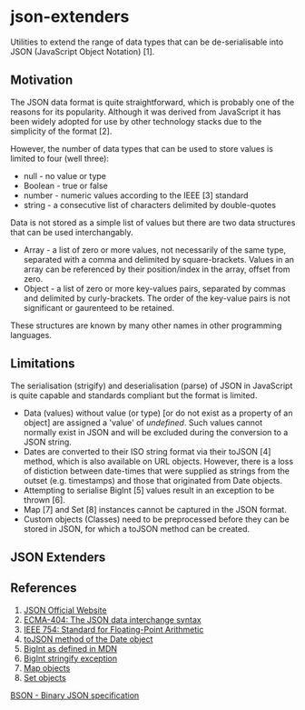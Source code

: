 # json-extenders
Utilities to extend the range of data types that can be de-serialisable into JSON (JavaScript Object Notation) [1].

## Motivation
The JSON data format is quite straightforward, which is probably one of the reasons for its popularity. Although it was derived from JavaScript it has been widely adopted for use by other technology stacks due to the simplicity of the format [2].

However, the number of data types that can be used to store values is limited to four (well three):
* null - no value or type
* Boolean - true or false
* number - numeric values according to the IEEE [3] standard
* string - a consecutive list of characters delimited by double-quotes

Data is not stored as a simple list of values but there are two data structures that can be used interchangably.
* Array - a list of zero or more values, not necessarily of the same type, separated with a comma and delimited by square-brackets. Values in an array can be referenced by their position/index in the array, offset from zero.
* Object - a list of zero or more key-values pairs, separated by commas and delimited by curly-brackets. The order of the key-value pairs is not significant or gaurenteed to be retained.

These structures are known by many other names in other programming languages.
## Limitations
The serialisation (strigify) and deserialisation (parse) of JSON in JavaScript is quite capable and standards compliant but the format is limited.
* Data (values) without value (or type) [or do not exist as a property of an object] are assigned a 'value' of _undefined_. Such values cannot normally exist in JSON and will be excluded during the conversion to a JSON string.
* Dates are converted to their ISO string format via their toJSON [4] method, which is also available on URL objects. However, there is a loss of distiction between date-times that were supplied as strings from the outset (e.g. timestamps) and those that originated from Date objects.
* Attempting to serialise BigInt [5] values result in an exception to be thrown [6].
* Map [7] and Set [8] instances cannot be captured in the JSON format.
* Custom objects (Classes) need to be preprocessed before they can be stored in JSON, for which a toJSON  method can be created.

## JSON Extenders


## References
1. [JSON Official Website](https://www.json.org/json-en.html)
1. [ECMA-404: The JSON data interchange syntax](https://www.ecma-international.org/publications-and-standards/standards/ecma-404/)
1. [IEEE 754: Standard for Floating-Point Arithmetic](https://standards.ieee.org/ieee/754/6210/)
1. [toJSON method of the Date object](https://developer.mozilla.org/en-US/docs/Web/JavaScript/Reference/Global_Objects/Date/toJSON)
1. [BigInt as defined in MDN](https://developer.mozilla.org/en-US/docs/Web/JavaScript/Reference/Global_Objects/BigInt)
1. [BigInt stringify exception](https://developer.mozilla.org/en-US/docs/Web/JavaScript/Reference/Global_Objects/JSON/stringify#exceptions)
1. [Map objects](https://developer.mozilla.org/en-US/docs/Web/JavaScript/Reference/Global_Objects/Map)
1. [Set objects](https://developer.mozilla.org/en-US/docs/Web/JavaScript/Reference/Global_Objects/Set)


[BSON - Binary JSON specification](https://bsonspec.org/)